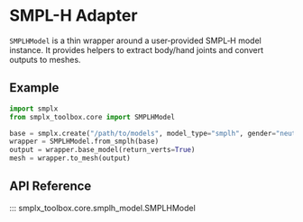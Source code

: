 # SMPL-H Adapter

`SMPLHModel` is a thin wrapper around a user‑provided SMPL‑H model instance. It provides helpers to extract body/hand joints and convert outputs to meshes.

## Example

```python
import smplx
from smplx_toolbox.core import SMPLHModel

base = smplx.create("/path/to/models", model_type="smplh", gender="neutral")
wrapper = SMPLHModel.from_smplh(base)
output = wrapper.base_model(return_verts=True)
mesh = wrapper.to_mesh(output)
```

## API Reference

::: smplx_toolbox.core.smplh_model.SMPLHModel

